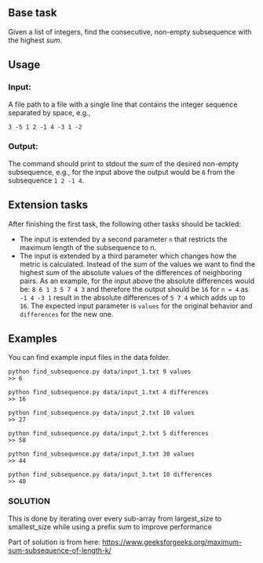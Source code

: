 ## Base task
Given a list of integers, find the consecutive, non-empty subsequence with the highest _sum_.

## Usage
### Input:
A file path to a file with a single line that contains the integer sequence separated by space, e.g.,
```
3 -5 1 2 -1 4 -3 1 -2
```

### Output:
The command should print to stdout the _sum_ of the desired non-empty subsequence, e.g., for the input above the output would be `6` from the subsequence `1 2 -1 4`.


## Extension tasks
After finishing the first task, the following other tasks should be tackled:
* The input is extended by a second parameter `n` that restricts the maximum length of the subsequence to n.
* The input is extended by a third parameter which changes how the metric is calculated.
  Instead of the _sum_ of the values we want to find the highest _sum_ of the absolute values of the differences of neighboring pairs.
  As an example, for the input above the absolute differences would be: `8 6 1 3 5 7 4 3` and therefore the output should be `16` for `n = 4` as `-1 4 -3 1` result in the absolute differences of `5 7 4` which adds up to `16`.
  The expected input parameter is `values` for the original behavior and `differences` for the new one.

## Examples
You can find example input files in the data folder.


```
python find_subsequence.py data/input_1.txt 9 values
>> 6
```

```
python find_subsequence.py data/input_1.txt 4 differences
>> 16
```

```
python find_subsequence.py data/input_2.txt 10 values
>> 27
```

```
python find_subsequence.py data/input_2.txt 5 differences
>> 58
```

```
python find_subsequence.py data/input_3.txt 30 values
>> 44
```

```
python find_subsequence.py data/input_3.txt 10 differences
>> 40
```

### SOLUTION
This is done by iterating over every sub-array from largest_size to smallest_size while using a prefix sum to improve performance

Part of solution is from here: https://www.geeksforgeeks.org/maximum-sum-subsequence-of-length-k/
